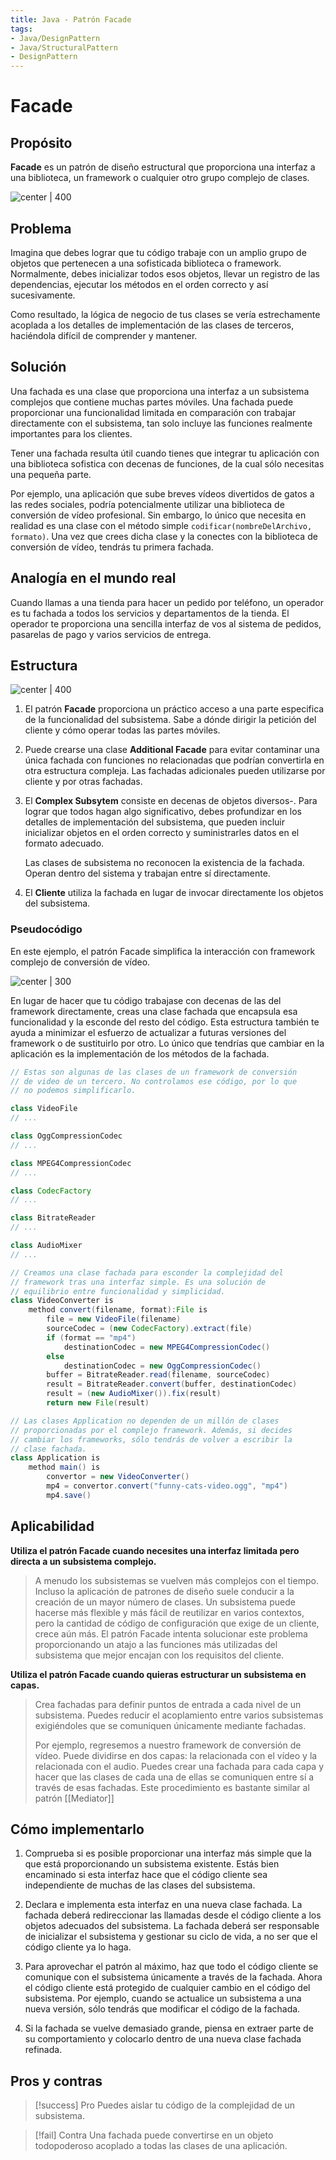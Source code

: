 ```yaml
---
title: Java - Patrón Facade
tags:  
- Java/DesignPattern
- Java/StructuralPattern
- DesignPattern
---
```


# Facade

## Propósito

**Facade** es un patrón de diseño estructural que proporciona una interfaz a una biblioteca, un framework o cualquier otro grupo complejo de clases.

![center | 400](https://refactoring.guru/images/patterns/content/facade/facade.png)

## Problema

Imagina que debes lograr que tu código trabaje con un amplio grupo de objetos que pertenecen a una sofisticada biblioteca o framework. Normalmente, debes inicializar todos esos objetos, llevar un registro de las dependencias, ejecutar los métodos en el orden correcto y así sucesivamente.

Como resultado, la lógica de negocio de tus clases se vería estrechamente acoplada a los detalles de implementación de las clases de terceros, haciéndola difícil de comprender y mantener.

## Solución

Una fachada es una clase que proporciona una interfaz a un subsistema complejos que contiene muchas partes móviles. Una fachada puede proporcionar una funcionalidad limitada en comparación con trabajar directamente con el subsistema, tan solo incluye las funciones realmente importantes para los clientes.

Tener una fachada resulta útil cuando tienes que integrar tu aplicación con una biblioteca sofistica con decenas de funciones, de la cual sólo necesitas una pequeña parte.

Por ejemplo, una aplicación que sube breves vídeos divertidos de gatos a las redes sociales, podría potencialmente utilizar una biblioteca de conversión de vídeo profesional. Sin embargo, lo único que necesita en realidad es una clase con el método simple `codificar(nombreDelArchivo, formato)`. Una vez que crees dicha clase y la conectes con la biblioteca de conversión de vídeo, tendrás tu primera fachada.

## Analogía en el mundo real

Cuando llamas a una tienda para hacer un pedido por teléfono, un operador es tu fachada a todos los servicios y departamentos de la tienda. El operador te proporciona una sencilla interfaz de vos al sistema de pedidos, pasarelas de pago y varios servicios de entrega.

## Estructura

![center | 400](https://refactoring.guru/images/patterns/diagrams/facade/structure-indexed.png)

1. El patrón **Facade** proporciona un práctico acceso a una parte especifica de la funcionalidad del subsistema. Sabe a dónde dirigir la petición del cliente y cómo operar todas las partes móviles.
   
2.  Puede crearse una clase **Additional Facade** para evitar contaminar una única fachada con funciones no relacionadas que podrían convertirla en otra estructura compleja. Las fachadas adicionales pueden utilizarse por cliente y por otras fachadas.
   
3. El **Complex Subsytem** consiste en decenas de objetos diversos-. Para lograr que todos hagan algo significativo, debes profundizar en los detalles de implementación del subsistema, que pueden incluir inicializar objetos en el orden correcto y suministrarles datos en el formato adecuado.
   
   Las clases de subsistema no reconocen la existencia de la fachada. Operan dentro del sistema y trabajan entre sí directamente.
   
4. El **Cliente** utiliza la fachada en lugar de invocar directamente los objetos del subsistema.

### Pseudocódigo

En este ejemplo, el patrón Facade simplifica la interacción con framework complejo de conversión de vídeo.

![center | 300](https://refactoring.guru/images/patterns/diagrams/facade/example.png)

En lugar de hacer que tu código trabajase con decenas de las del framework directamente, creas una clase fachada que encapsula esa funcionalidad y la esconde del resto del código. Esta estructura también te ayuda a minimizar el esfuerzo de actualizar a futuras versiones del framework o de sustituirlo por otro. Lo único que tendrías que cambiar en la aplicación es la implementación de los métodos de la fachada.

```java
// Estas son algunas de las clases de un framework de conversión
// de video de un tercero. No controlamos ese código, por lo que
// no podemos simplificarlo.

class VideoFile
// ...

class OggCompressionCodec
// ...

class MPEG4CompressionCodec
// ...

class CodecFactory
// ...

class BitrateReader
// ...

class AudioMixer
// ...

// Creamos una clase fachada para esconder la complejidad del
// framework tras una interfaz simple. Es una solución de
// equilibrio entre funcionalidad y simplicidad.
class VideoConverter is
    method convert(filename, format):File is
        file = new VideoFile(filename)
        sourceCodec = (new CodecFactory).extract(file)
        if (format == "mp4")
            destinationCodec = new MPEG4CompressionCodec()
        else
            destinationCodec = new OggCompressionCodec()
        buffer = BitrateReader.read(filename, sourceCodec)
        result = BitrateReader.convert(buffer, destinationCodec)
        result = (new AudioMixer()).fix(result)
        return new File(result)

// Las clases Application no dependen de un millón de clases
// proporcionadas por el complejo framework. Además, si decides
// cambiar los frameworks, sólo tendrás de volver a escribir la
// clase fachada.
class Application is
    method main() is
        convertor = new VideoConverter()
        mp4 = convertor.convert("funny-cats-video.ogg", "mp4")
        mp4.save()
```

## Aplicabilidad

**Utiliza el patrón Facade cuando necesites una interfaz limitada pero directa a un subsistema complejo.**

> A menudo los subsistemas se vuelven más complejos con el tiempo. Incluso la aplicación de patrones de diseño suele conducir a la creación de un mayor número de clases. Un subsistema puede hacerse más flexible y más fácil de reutilizar en varios contextos, pero la cantidad de código de configuración que exige de un cliente, crece aún más. El patrón Facade intenta solucionar este problema proporcionando un atajo a las funciones más utilizadas del subsistema que mejor encajan con los requisitos del cliente.

**Utiliza el patrón Facade cuando quieras estructurar un subsistema en capas.**

> Crea fachadas para definir puntos de entrada a cada nivel de un subsistema. Puedes reducir el acoplamiento entre varios subsistemas exigiéndoles que se comuniquen únicamente mediante fachadas.
>
> Por ejemplo, regresemos a nuestro framework de conversión de vídeo. Puede dividirse en dos capas: la relacionada con el vídeo y la relacionada con el audio. Puedes crear una fachada para cada capa y hacer que las clases de cada una de ellas se comuniquen entre sí a través de esas fachadas. Este procedimiento es bastante similar al patrón [[Mediator]]

## Cómo implementarlo

1.  Comprueba si es posible proporcionar una interfaz más simple que la que está proporcionando un subsistema existente. Estás bien encaminado si esta interfaz hace que el código cliente sea independiente de muchas de las clases del subsistema.

2.  Declara e implementa esta interfaz en una nueva clase fachada. La fachada deberá redireccionar las llamadas desde el código cliente a los objetos adecuados del subsistema. La fachada deberá ser responsable de inicializar el subsistema y gestionar su ciclo de vida, a no ser que el código cliente ya lo haga.

3.  Para aprovechar el patrón al máximo, haz que todo el código cliente se comunique con el subsistema únicamente a través de la fachada. Ahora el código cliente está protegido de cualquier cambio en el código del subsistema. Por ejemplo, cuando se actualice un subsistema a una nueva versión, sólo tendrás que modificar el código de la fachada.

4.  Si la fachada se vuelve demasiado grande, piensa en extraer parte de su comportamiento y colocarlo dentro de una nueva clase fachada refinada.

## Pros y contras

> [!success] Pro
> Puedes aislar tu código de la complejidad de un subsistema.

> [!fail] Contra
> Una fachada puede convertirse en un objeto todopoderoso acoplado a todas las clases de una aplicación.
